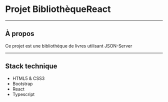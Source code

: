 # Projet BibliothèqueReact

---

## À propos

Ce projet est une bibliothèque de livres utilisant JSON-Server

---

## Stack technique

- HTML5 & CSS3
- Bootstrap
- React
- Typescript
